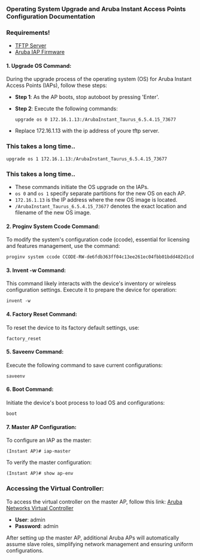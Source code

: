 ### Operating System Upgrade and Aruba Instant Access Points Configuration Documentation
### Requirements!
- [TFTP Server](https://github.com/Deathraymind/StemLabMK2/wiki/TFTP-Server-On-Linux)
- [Aruba IAP Firmware](https://github.com/Deathraymind/StemLabMK2/blob/main/ArubaInstant_Taurus_6.5.4.15_73677)

#### 1. Upgrade OS Command:

During the upgrade process of the operating system (OS) for Aruba Instant Access Points (IAPs), follow these steps:

- **Step 1**: As the AP boots, stop autoboot by pressing 'Enter'.
- **Step 2**: Execute the following commands:

  ```
  upgrade os 0 172.16.1.13:/ArubaInstant_Taurus_6.5.4.15_73677
  ```
- Replace 172.16.1.13 with the ip address of youre tftp server. 
### This takes a long time..

  ```
  upgrade os 1 172.16.1.13:/ArubaInstant_Taurus_6.5.4.15_73677
  ```
### This takes a long time..

  - These commands initiate the OS upgrade on the IAPs.
  - `os 0` and `os 1` specify separate partitions for the new OS on each AP.
  - `172.16.1.13` is the IP address where the new OS image is located.
  - `/ArubaInstant_Taurus_6.5.4.15_73677` denotes the exact location and filename of the new OS image.

#### 2. Proginv System Ccode Command:

To modify the system's configuration code (ccode), essential for licensing and features management, use the command:
```
proginv system ccode CCODE-RW-de6fdb363ff04c13ee261ec04fbb01bdd482d1cd
```

#### 3. Invent -w Command:

This command likely interacts with the device's inventory or wireless configuration settings. Execute it to prepare the device for operation:
```
invent -w
```

#### 4. Factory Reset Command:

To reset the device to its factory default settings, use:
```
factory_reset
```

#### 5. Saveenv Command:

Execute the following command to save current configurations:
```
saveenv
```

#### 6. Boot Command:

Initiate the device's boot process to load OS and configurations:
```
boot
```

#### 7. Master AP Configuration:

To configure an IAP as the master:
```
(Instant AP)# iap-master
```
To verify the master configuration:
```
(Instant AP)# show ap-env
```

### Accessing the Virtual Controller:

To access the virtual controller on the master AP, follow this link: [Aruba Networks Virtual Controller](https://setmeup.arubanetworks.com:4343/#home)

- **User**: admin
- **Password**: admin

After setting up the master AP, additional Aruba APs will automatically assume slave roles, simplifying network management and ensuring uniform configurations.